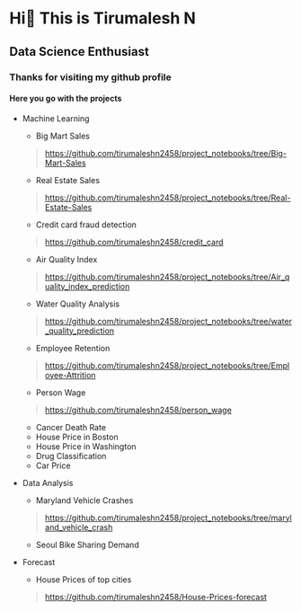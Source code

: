 # Hi👋  This is Tirumalesh N
## Data Science Enthusiast 
### Thanks for visiting my github profile

#### Here you go with the projects

- Machine Learning
  - Big Mart Sales
  > https://github.com/tirumaleshn2458/project_notebooks/tree/Big-Mart-Sales
  - Real Estate Sales
  > https://github.com/tirumaleshn2458/project_notebooks/tree/Real-Estate-Sales
  - Credit card fraud detection
  > https://github.com/tirumaleshn2458/credit_card 
  - Air Quality Index
  > https://github.com/tirumaleshn2458/project_notebooks/tree/Air_quality_index_prediction
  - Water Quality Analysis
  > https://github.com/tirumaleshn2458/project_notebooks/tree/water_quality_prediction
  - Employee Retention
  > https://github.com/tirumaleshn2458/project_notebooks/tree/Employee-Attrition
  - Person Wage
  > https://github.com/tirumaleshn2458/person_wage
  - Cancer Death Rate 
  - House Price in Boston
  - House Price in Washington
  - Drug Classification
  - Car Price
 
  
  

- Data Analysis
  - Maryland Vehicle Crashes
  > https://github.com/tirumaleshn2458/project_notebooks/tree/maryland_vehicle_crash
  - Seoul Bike Sharing Demand
- Forecast
  - House Prices of top cities
  > https://github.com/tirumaleshn2458/House-Prices-forecast

